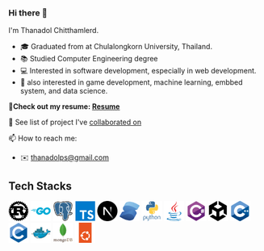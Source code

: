<!--
**thanadolps/thanadolps** is a ✨ _special_ ✨ repository because its `README.md` (this file) appears on your GitHub profile.

Here are some ideas to get you started:

- 🔭 I’m currently working on ...
- 🌱 I’m currently learning ...
- 👯 I’m looking to collaborate on ...
- 🤔 I’m looking for help with ...
- 💬 Ask me about ...
- 📫 How to reach me: ...
- 😄 Pronouns: ...
- ⚡ Fun fact: ...
-->

### Hi there 👋

I'm Thanadol Chitthamlerd.

- 🎓 Graduated from at Chulalongkorn University, Thailand.
- 📚 Studied Computer Engineering degree
- 💻 Interested in software development, especially in web development.
- 🤖 also interested in game development, machine learning, embbed system, and data science.

📄**Check out my resume: [Resume](Resume_Thanadol_Chitthamlerd.pdf)**

🔭 See list of project I've [collaborated on](https://github.com/stars/thanadolps/lists/collaborated)

📫 How to reach me:

- ✉️ thanadolps@gmail.com
<!-- ✉️ 6330216721@student.chula.ac.th -->

## Tech Stacks

<p>
    <img src="https://github.com/devicons/devicon/blob/master/icons/rust/rust-original.svg" alt="rust" width="40" height="40" />
    <img src="https://github.com/devicons/devicon/blob/master/icons/go/go-original-wordmark.svg" alt="go" width="40" height="40" />
    <img src="https://github.com/devicons/devicon/blob/master/icons/postgresql/postgresql-original.svg" alt="postgress" width="40" height="40" />
    <img src="https://github.com/devicons/devicon/blob/master/icons/typescript/typescript-plain.svg" alt="typescript" width="40" height="40" />
    <img src="https://github.com/devicons/devicon/blob/master/icons/nextjs/nextjs-original.svg" alt="nextjs" width="40" height="40" />
    <img src="https://github.com/devicons/devicon/blob/master/icons/solidjs/solidjs-original.svg" alt="solidjs" width="40" height="40" />
    <img src="https://github.com/devicons/devicon/blob/master/icons/python/python-original-wordmark.svg" alt="python" width="40" height="40" />
    <img src="https://github.com/devicons/devicon/blob/master/icons/java/java-original.svg" alt="java" width="40" height="40" />
    <img src="https://github.com/devicons/devicon/blob/master/icons/csharp/csharp-original.svg" alt="csharp" width="40" height="40" />
    <img src="https://github.com/devicons/devicon/blob/master/icons/unity/unity-plain.svg" alt="unity" width="40" height="40" />
    <img src="https://github.com/devicons/devicon/blob/master/icons/cplusplus/cplusplus-original.svg" alt="cplusplus" width="40" height="40" />
    <img src="https://github.com/devicons/devicon/blob/master/icons/c/c-original.svg" alt="c" width="40" height="40" />
    <img src="https://github.com/devicons/devicon/blob/master/icons/docker/docker-original.svg" alt="docker" width="40" height="40" />
<!--     <img src="https://github.com/devicons/devicon/blob/master/icons/mysql/mysql-original.svg" alt="mysql" width="40" height="40" /> -->
    <img src="https://github.com/devicons/devicon/blob/master/icons/mongodb/mongodb-original-wordmark.svg" alt="mongodb" witdh="40" height="40" />
    <img src="https://github.com/devicons/devicon/blob/master/icons/ubuntu/ubuntu-plain.svg" alt="ubuntu" width="40" height="40" />
</p>

<!--
## Stats

![thanadolps's GitHub stats](https://github-readme-stats.vercel.app/api?username=thanadolps)
-->
